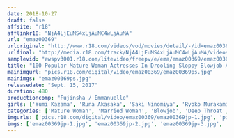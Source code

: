 ```yaml
---
date: 2018-10-27
draft: false
affsite: "r18"
afflinkr18: "NjA4LjEuMS4xLjAuMC4wLjAuMA"
url: "emaz00369"
urloriginal: "http://www.r18.com/videos/vod/movies/detail/-/id=emaz00369"
urlfinal: "http://media.r18.com/track/NjA4LjEuMS4xLjAuMC4wLjAuMA/videos/vod/movies/detail/-/id=emaz00369"
samplevid: "awspv3001.r18.com/litevideo/freepv/e/ema/emaz00369/emaz00369_dmb_w.mp4"
title: "100 Popular Mature Woman Actresses In Drooling Sloppy Blowjob Action 8 Hours"
mainimgurl: "pics.r18.com/digital/video/emaz00369/emaz00369ps.jpg"
mainimgs: "emaz00369ps.jpg"
releasedate: "Sept. 15, 2017"
duration: 480
productioncomp: "Fujinsha / Emmanuelle"
girls: ['Yumi Kazama', 'Runa Akasaka', 'Saki Ninomiya', 'Ryoko Murakami (Rikako Nakamura, Naho Kuroki)', 'Kaho Kasumi', 'Ai Aoyama', 'Chisato Shoda', 'Maika Asai', 'Yu Kawakami (Shizuku Morino)', 'Yui Hatano']
categories: ['Mature Woman', 'Married Woman', 'Blowjob', 'Deep Throat', 'Compilation']
imgurls: ['pics.r18.com/digital/video/emaz00369/emaz00369jp-1.jpg', 'pics.r18.com/digital/video/emaz00369/emaz00369jp-2.jpg', 'pics.r18.com/digital/video/emaz00369/emaz00369jp-3.jpg', 'pics.r18.com/digital/video/emaz00369/emaz00369jp-4.jpg', 'pics.r18.com/digital/video/emaz00369/emaz00369jp-5.jpg', 'pics.r18.com/digital/video/emaz00369/emaz00369jp-6.jpg', 'pics.r18.com/digital/video/emaz00369/emaz00369jp-7.jpg', 'pics.r18.com/digital/video/emaz00369/emaz00369jp-8.jpg', 'pics.r18.com/digital/video/emaz00369/emaz00369jp-9.jpg', 'pics.r18.com/digital/video/emaz00369/emaz00369jp-10.jpg', 'pics.r18.com/digital/video/emaz00369/emaz00369jp-11.jpg', 'pics.r18.com/digital/video/emaz00369/emaz00369jp-12.jpg', 'pics.r18.com/digital/video/emaz00369/emaz00369jp-13.jpg', 'pics.r18.com/digital/video/emaz00369/emaz00369jp-14.jpg', 'pics.r18.com/digital/video/emaz00369/emaz00369jp-15.jpg', 'pics.r18.com/digital/video/emaz00369/emaz00369jp-16.jpg', 'pics.r18.com/digital/video/emaz00369/emaz00369jp-17.jpg', 'pics.r18.com/digital/video/emaz00369/emaz00369jp-18.jpg', 'pics.r18.com/digital/video/emaz00369/emaz00369jp-19.jpg', 'pics.r18.com/digital/video/emaz00369/emaz00369jp-20.jpg']
imgs: ['emaz00369jp-1.jpg', 'emaz00369jp-2.jpg', 'emaz00369jp-3.jpg', 'emaz00369jp-4.jpg', 'emaz00369jp-5.jpg', 'emaz00369jp-6.jpg', 'emaz00369jp-7.jpg', 'emaz00369jp-8.jpg', 'emaz00369jp-9.jpg', 'emaz00369jp-10.jpg', 'emaz00369jp-11.jpg', 'emaz00369jp-12.jpg', 'emaz00369jp-13.jpg', 'emaz00369jp-14.jpg', 'emaz00369jp-15.jpg', 'emaz00369jp-16.jpg', 'emaz00369jp-17.jpg', 'emaz00369jp-18.jpg', 'emaz00369jp-19.jpg', 'emaz00369jp-20.jpg']
---
```

